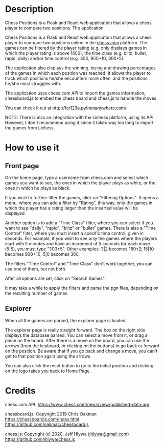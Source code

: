 # Description

Chess Positions is a Flask and React web application that allows a chess player to compare two positions. The application 


Chess Positions is a Flask and React web application that allows a chess player to compare two positions online in the [chess.com](https://www.chess.com/) platform. The games can be filtered by the player rating (e.g. only displays games in which the player rating is above 1800), the time class (e.g. blitz, bullet, rapid, daily) and/or time control (e.g. 300, 900+10, 300+5).

The application also displays the winning, losing and drawing percentages of the games in which each position was reached. It allows the player to track which positions he/she encounters more often, and the positions he/she most struggles with.

The application uses chess.com API to import the games information, chessboard.js to embed the chess board and chess.js to handle the moves.

You can check it out at http://fer123a.pythonanywhere.com/

NOTE: There is also an integration with the Lichess platform, using its API. However, I don't recommend using it since it takes way too long to import the games from Lichess.

# How to use it

## Front page

On the home page, type a username from chess.com and select which games you want to see, the ones in which the player plays as white, or the ones in which he plays as black.

If you wish to further filter the games, click on "Filtering Options". It opens a menu, where you can add a filter by "Rating", this way, only the games in which the player has a rating larger than the inserted value will be displayed. 

Another option is to add a "Time Class" filter, where you can select if you want to see "daily", "rapid", "blitz" or "bullet" games. There is also a "Time Control" filter, where you must insert a specific time control, given in seconds. For example, if you wish to see only the games where the players start with 5 minutes and have an increment of 5 seconds for each move (5|5), you must type "300+5". Other examples: 3|2 becomes 180+2; 15|10 becomes 900+10; 5|0 becomes 300.

The filters "Time Control" and "Time Class" don't work together, you can use one of them, but not both.

After all options are set, click on "Search Games".

It may take a while to apply the filters and parse the pgn files, depending on the resulting number of games. 

## Explorer

When all the games are parsed, the explorer page is loaded.

The explorer page is really straight forward. The box on the right side displays the database parsed. You can select a move from it, or drag a piece on the board. After there is a move on the board, you can use the arrows (from the keyboard, or clicking on the buttons) to go back or forward on the position. Be aware that if you go back and change a move, you can't get to that position again using the arrows.

You can also click the reset button to go to the initial position and clicking on the logo takes you back to Home Page.

# Credits

chess.com API:
    https://www.chess.com/news/view/published-data-api

chessboard.js:
    Copyright 2019 Chris Oakman
    https://chessboardjs.com/index.html
    https://github.com/oakmac/chessboardjs

chess.js:
    Copyright (c) 2020, Jeff Hlywa (jhlywa@gmail.com)
    https://github.com/jhlywa/chess.js

